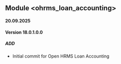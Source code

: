 ## Module <ohrms_loan_accounting>
#### 20.09.2025
#### Version 18.0.1.0.0
##### ADD
- Initial commit for Open HRMS Loan Accounting
